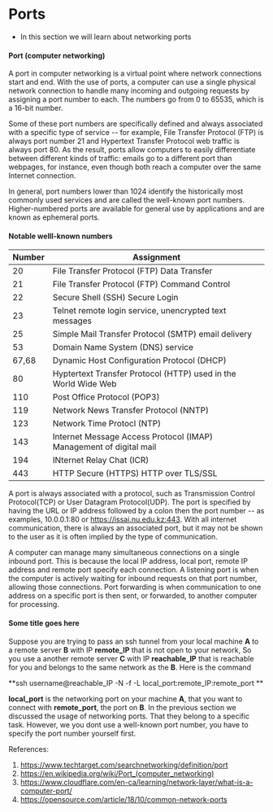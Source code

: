 # Ports

  - In this section we will learn about networking ports

  #### Port (computer networking)
 
 A port in computer networking is a virtual point where network connections start and end. With the use of ports, a computer can use a single physical network connection to handle many incoming and outgoing requests by assigning a port number to each. The numbers go from 0 to 65535, which is a 16-bit number. 
 
 Some of these port numbers are specifically defined and always associated with a specific type of service -- for example, File Transfer Protocol (FTP) is always port number 21 and Hypertext Transfer Protocol web traffic is always port 80. As the result, ports allow computers to easily differentiate between different kinds of traffic: emails go to a different port than webpages, for instance, even though both reach a computer over the same Internet connection. 
 
 In general, port numbers lower than 1024 identify the historically most commonly used services and are called the well-known port numbers. Higher-numbered ports are available for general use by applications and are known as ephemeral ports.

#### Notable welll-known numbers
Number  | Assignment
------------- | -------------
20  | File Transfer Protocol (FTP) Data Transfer
21  | File Transfer Protocol (FTP) Command Control
22  | Secure Shell (SSH) Secure Login
23  | Telnet remote login service, unencrypted text messages 
25  | Simple Mail Transfer Protocol (SMTP) email delivery
53  | Domain Name System (DNS) service
67,68 | Dynamic Host Configuration Protocol (DHCP)
80  | Hyptertext Transfer Protocol (HTTP) used in the World Wide Web
110 | Post Office Protocol (POP3)
119 | Network News Transfer Protocol (NNTP)
123  | Network Time Protocl (NTP)
143  | Internet Message Access Protocol (IMAP) Management of digital mail
194  | INternet Relay Chat (ICR)
443  | HTTP Secure (HTTPS) HTTP over TLS/SSL
 
A port is always associated with a protocol, such as Transmission Control Protocol(TCP) or User Datagram Protocol(UDP). The port is specified by having the URL or IP address followed by a colon then the port number -- as examples, 10.0.0.1:80 or https://issai.nu.edu.kz:443. With all internet communication, there is always an associated port, but it may not be shown to the user as it is often implied by the type of communication.

A computer can manage many simultaneous connections on a single inbound port. This is because the local IP address, local port, remote IP address and remote port specify each connection. A listening port is when the computer is actively waiting for inbound requests on that port number, allowing those connections. Port forwarding is when communication to one address on a specific port is then sent, or forwarded, to another computer for processing.

#### Some title goes here
Suppose you are trying to pass an ssh tunnel from your local machine **A** to a remote server **B** with IP **remote_IP** that is not open to your network, So you use a another remote server  **C** with IP **reachable_IP** that is reachable for you and belongs to the same network as the **B**. Here is the command

**ssh username@reachable_IP -N -f -L local_port:remote_IP:remote_port
**

**local_port** is the networking port on your machine **A**, that you want to connect with **remote_port**, the port on **B**. 
In the previous section we discussed the usage of networking ports. That they belong to a specific task. However, we you dont use a well-known port number, you have to specify the port number yourself first.
 
References:
1. https://www.techtarget.com/searchnetworking/definition/port
2. https://en.wikipedia.org/wiki/Port_(computer_networking)
3. https://www.cloudflare.com/en-ca/learning/network-layer/what-is-a-computer-port/
4. https://opensource.com/article/18/10/common-network-ports
